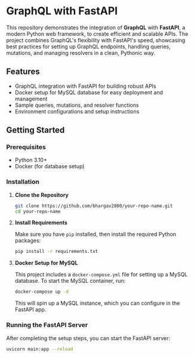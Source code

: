 # GraphQL with FastAPI

This repository demonstrates the integration of **GraphQL** with **FastAPI**, a modern Python web framework, to create efficient and scalable APIs. The project combines GraphQL's flexibility with FastAPI's speed, showcasing best practices for setting up GraphQL endpoints, handling queries, mutations, and managing resolvers in a clean, Pythonic way.

## Features

- GraphQL integration with FastAPI for building robust APIs
- Docker setup for MySQL database for easy deployment and management
- Sample queries, mutations, and resolver functions
- Environment configurations and setup instructions

## Getting Started

### Prerequisites

- Python 3.10+
- Docker (for database setup)

### Installation

1. **Clone the Repository**

    ```bash
    git clone https://github.com/bhargav2800/your-repo-name.git
    cd your-repo-name
    ```

2. **Install Requirements**

    Make sure you have `pip` installed, then install the required Python packages:

    ```bash
    pip install -r requirements.txt
    ```

3. **Docker Setup for MySQL**

    This project includes a `docker-compose.yml` file for setting up a MySQL database. To start the MySQL container, run:

    ```bash
    docker-compose up -d
    ```

    This will spin up a MySQL instance, which you can configure in the FastAPI app.

### Running the FastAPI Server

After completing the setup steps, you can start the FastAPI server:

```bash
uvicorn main:app --reload
